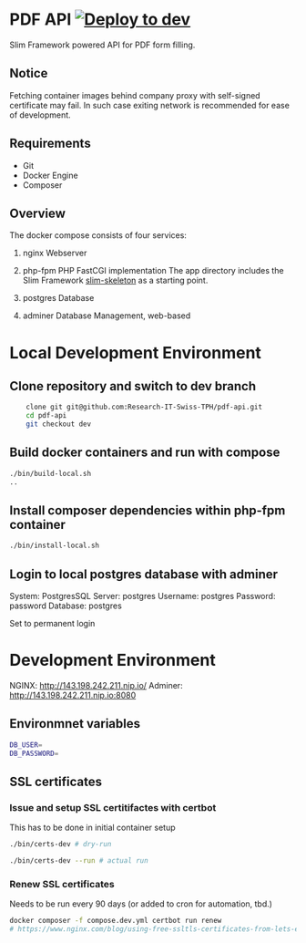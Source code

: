 # PDF API [![Deploy to dev](https://github.com/Research-IT-Swiss-TPH/pdf-api/actions/workflows/deploy_dev.yml/badge.svg)](https://github.com/Research-IT-Swiss-TPH/pdf-api/actions/workflows/deploy_dev.yml)
Slim Framework powered API for PDF form filling.

## Notice
Fetching container images behind company proxy with self-signed certificate may fail. In such case exiting network is recommended for ease of development.

## Requirements
- Git
- Docker Engine 
- Composer

## Overview

The docker compose consists of four services:

1. nginx
Webserver

2. php-fpm
PHP FastCGI implementation
The app directory includes the Slim Framework [slim-skeleton](https://github.com/odan/slim4-skeleton) as a starting point.

3. postgres
Database

4. adminer
Database Management, web-based


# Local Development Environment

## Clone repository and switch to dev branch

```bash
    clone git git@github.com:Research-IT-Swiss-TPH/pdf-api.git
    cd pdf-api
    git checkout dev
```

## Build docker containers and run with compose

```bash
./bin/build-local.sh
..
```

## Install composer dependencies within php-fpm container
```bash
./bin/install-local.sh
```

## Login to local postgres database with adminer

System: PostgresSQL
Server: postgres
Username: postgres
Password: password
Database: postgres

Set to permanent login

#  Development Environment

NGINX: http://143.198.242.211.nip.io/
Adminer: http://143.198.242.211.nip.io:8080

## Environmnet variables

```bash
DB_USER=
DB_PASSWORD=
```

## SSL certificates

### Issue and setup SSL certitifactes with certbot
This has to be done in initial container setup

```bash
./bin/certs-dev # dry-run

./bin/certs-dev --run # actual run
```

### Renew SSL certificates
Needs to be run every 90 days (or added to cron for automation, tbd.)

```bash
docker composer -f compose.dev.yml certbot run renew
# https://www.nginx.com/blog/using-free-ssltls-certificates-from-lets-encrypt-with-nginx/
```